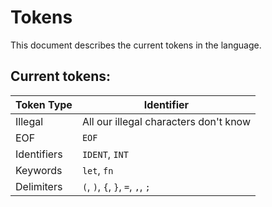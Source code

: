 # Tokens

This document describes the current tokens in the language.

## Current tokens:

| Token Type | Identifier |
|------------|---------|
| Illegal | All our illegal characters don't know |
| EOF | `EOF` |
| Identifiers | `IDENT`, `INT` |
| Keywords | `let`, `fn` |
| Delimiters | `(`, `)`, `{`, `}`, `=`, `,`, `;` |
